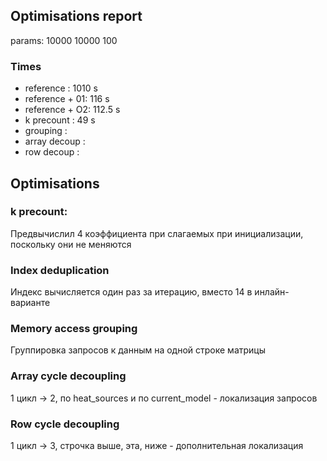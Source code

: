 ## Optimisations report

params: 10000 10000 100

### Times
- reference     :  1010 s
- reference + 01:   116 s
- reference + O2: 112.5 s
- k precount    :    49 s
- grouping      :
- array decoup  :
- row decoup    :

## Optimisations

### k precount:

Предвычислил 4 коэффициента при слагаемых при инициализации, поскольку они не меняются

### Index deduplication

Индекс вычисляется один раз за итерацию, вместо 14 в инлайн-варианте

### Memory access grouping

Группировка запросов к данным на одной строке матрицы

### Array cycle decoupling

1 цикл -> 2, по heat_sources и по current_model - локализация запросов

### Row cycle decoupling

1 цикл -> 3, строчка выше, эта, ниже - дополнительная локализация
